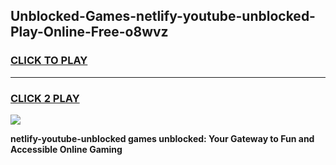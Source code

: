 
## Unblocked-Games-netlify-youtube-unblocked-Play-Online-Free-o8wvz
<h3>
<a href="https://premium76.site?title=netlify-youtube-unblocked&ref=26A">CLICK TO PLAY</a></h3>
<hr>

<h3>
<a href="https://premium76.site?title=netlify-youtube-unblocked&ref=26A">CLICK 2 PLAY</a>
  
</h3>

<a href="https://premium76.site?title=netlify-youtube-unblocked&ref=26A"><img src="https://clearcache.store/games.png"></a>


**netlify-youtube-unblocked games unblocked: Your Gateway to Fun and Accessible Online Gaming**
